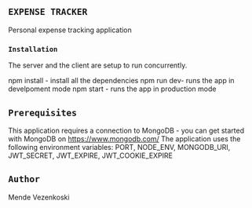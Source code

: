 ## `EXPENSE TRACKER`
Personal expense tracking application 

### `Installation`
The server and the client are setup to run concurrently. 

npm install - install all the dependencies
npm run dev- runs the app in develpoment mode
npm start - runs the app in production mode


## `Prerequisites`
This application requires a connection to MongoDB - you can get started with MongoDB on https://www.mongodb.com/
The application uses the following environment variables: PORT, NODE_ENV, MONGODB_URI, JWT_SECRET, JWT_EXPIRE, JWT_COOKIE_EXPIRE

## `Author`
Mende Vezenkoski
